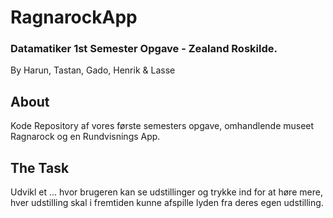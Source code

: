 # RagnarockApp
### Datamatiker 1st Semester Opgave - Zealand Roskilde.
By Harun, Tastan, Gado, Henrik & Lasse

## About
Kode Repository af vores første semesters opgave, omhandlende museet Ragnarock og en Rundvisnings App.
## The Task
Udvikl et ... hvor brugeren kan se udstillinger og trykke ind for at høre mere, hver udstilling skal i fremtiden kunne afspille lyden fra deres egen udstilling.
